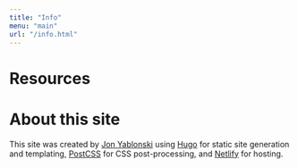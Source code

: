 ```yaml
---
title: "Info"
menu: "main"
url: "/info.html"
---
```


# Resources

# About this site
This site was created by [Jon Yablonski](https://jonyablonski.com/) using [Hugo](https://gohugo.io/) for static site generation and templating, [PostCSS](https://postcss.org/) for CSS post-processing, and [Netlify](https://www.netlify.com/) for hosting.